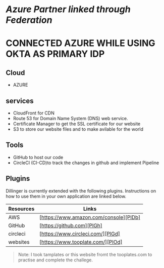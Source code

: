 
# _Azure Partner linked through Federation_

# CONNECTED AZURE WHILE USING OKTA AS PRIMARY IDP 



## Cloud
- AZURE 

## services
- CloudFront for CDN
- Route 53 for Domain Name System (DNS) web service.
- Certificate Manager to get the SSL certificate for our website
- S3 to store our website files and to make avilable for the world

## Tools
- GitHub to host our code 
- CircleCI (CI-CD)to track the changes in github and implement Pipeline 

## Plugins

Dillinger is currently extended with the following plugins.
Instructions on how to use them in your own application are linked below.

| Resources | Links |
| ------ | ------ |
| AWS | [https://www.amazon.com/console][PlDb] |
| GitHub | [https://github.com][PlGh] |
| circleci | [https://www.circleci.com/][PlGd] |
| websites | [https://www.tooplate.com/][PlOd] |

> Note: I took tamplates or this website fromt the tooplates.com to practise and complete the challege.